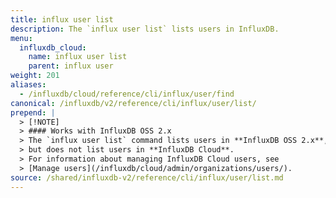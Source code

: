 ```yaml
---
title: influx user list
description: The `influx user list` lists users in InfluxDB.
menu:
  influxdb_cloud:
    name: influx user list
    parent: influx user
weight: 201
aliases:
  - /influxdb/cloud/reference/cli/influx/user/find
canonical: /influxdb/v2/reference/cli/influx/user/list/
prepend: |
  > [!NOTE]
  > #### Works with InfluxDB OSS 2.x  
  > The `influx user list` command lists users in **InfluxDB OSS 2.x**,  
  > but does not list users in **InfluxDB Cloud**.  
  > For information about managing InfluxDB Cloud users, see  
  > [Manage users](/influxdb/cloud/admin/organizations/users/).
source: /shared/influxdb-v2/reference/cli/influx/user/list.md
---
```


<!-- The content for this file is located at
// SOURCE content/shared/influxdb-v2/reference/cli/influx/user/list.md -->

